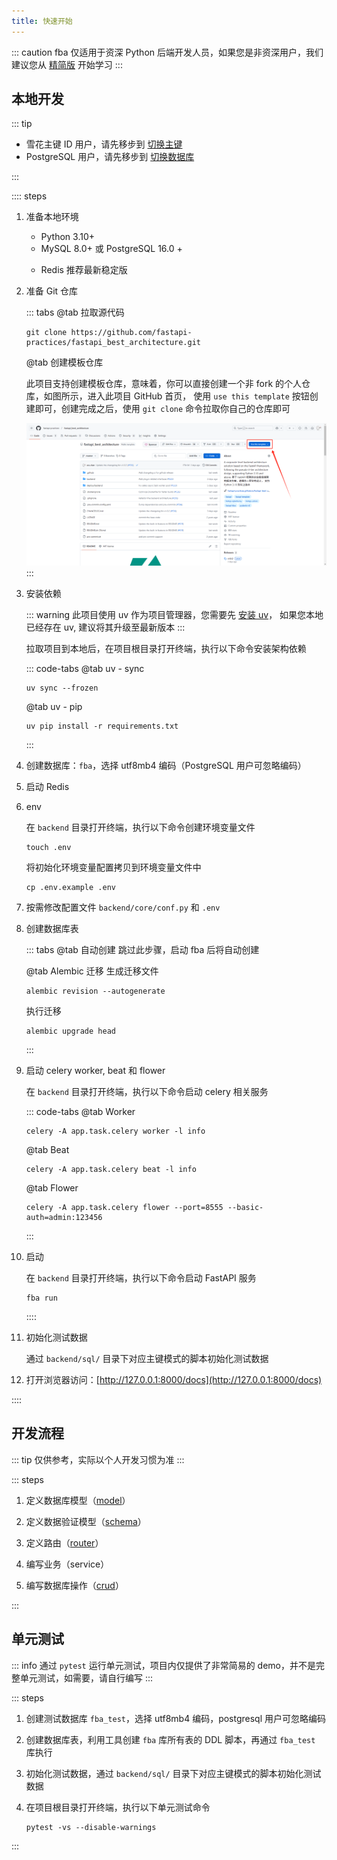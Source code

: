 ```yaml
---
title: 快速开始
---
```


::: caution
fba 仅适用于资深 Python 后端开发人员，如果您是非资深用户，我们建议您从 [精简版](../summary/fsm.md) 开始学习
:::

## 本地开发

::: tip

- 雪花主键 ID 用户，请先移步到 [切换主键](../reference/pk.md)
- PostgreSQL 用户，请先移步到 [切换数据库](../reference/db.md)

:::

:::: steps

1. 准备本地环境

    - Python 3.10+
    - MySQL 8.0+ 或 PostgreSQL 16.0 +
    - <p>Redis 推荐最新稳定版</p>

2. 准备 Git 仓库 <Badge type="warning" text="二选一" />

   ::: tabs
   @tab 拉取源代码

   ```shell:no-line-numbers
   git clone https://github.com/fastapi-practices/fastapi_best_architecture.git
   ```

   @tab 创建模板仓库

   此项目支持创建模板仓库，意味着，你可以直接创建一个非 fork 的个人仓库，如图所示，进入此项目
   GitHub 首页，
   使用 `use this template` 按钮创建即可，创建完成之后，使用 `git clone` 命令拉取你自己的仓库即可

   ![use_this_template](/images/use_this_template.png)
   :::

3. 安装依赖

   ::: warning
   此项目使用 uv 作为项目管理器，您需要先 [安装 uv](https://docs.astral.sh/uv/getting-started/installation/)，
   如果您本地已经存在 uv, 建议将其升级至最新版本
   :::

   拉取项目到本地后，在项目根目录打开终端，执行以下命令安装架构依赖

   ::: code-tabs
   @tab <Icon name="material-icon-theme:uv" />uv - sync

   ```shell:no-line-numbers
   uv sync --frozen
   ```

   @tab <Icon name="material-icon-theme:uv" />uv - pip

   ```shell:no-line-numbers
   uv pip install -r requirements.txt
   ```

   :::

4. 创建数据库：`fba`，选择 utf8mb4 编码（PostgreSQL 用户可忽略编码）
5. 启动 Redis
6. env

   在 `backend` 目录打开终端，执行以下命令创建环境变量文件

   ```shell:no-line-numbers
   touch .env
   ```

   将初始化环境变量配置拷贝到环境变量文件中

   ```shell:no-line-numbers
   cp .env.example .env
   ```

7. 按需修改配置文件 `backend/core/conf.py` 和 `.env`
8. 创建数据库表 <Badge type="warning" text="二选一" />

   ::: tabs
   @tab 自动创建
   跳过此步骤，启动 fba 后将自动创建

   @tab Alembic 迁移
   生成迁移文件

   ```shell:no-line-numbers
   alembic revision --autogenerate
   ```

   执行迁移

   ```shell:no-line-numbers
   alembic upgrade head
   ```
   :::

9. 启动 celery worker, beat 和 flower <Badge type="warning" text="此步骤为可选，可直接跳过" />

   在 `backend` 目录打开终端，执行以下命令启动 celery 相关服务

   ::: code-tabs
   @tab Worker

    ```shell:no-line-numbers
    celery -A app.task.celery worker -l info
    ```

   @tab Beat

    ```shell:no-line-numbers
    celery -A app.task.celery beat -l info
    ```

   @tab Flower

    ```shell:no-line-numbers
    celery -A app.task.celery flower --port=8555 --basic-auth=admin:123456
    ```
   :::

10. 启动

    在 `backend` 目录打开终端，执行以下命令启动 FastAPI 服务

    ```shell:no-line-numbers
    fba run
    ```
    ::::

11. 初始化测试数据

    通过 `backend/sql/` 目录下对应主键模式的脚本初始化测试数据

12. 打开浏览器访问：[http://127.0.0.1:8000/docs](http://127.0.0.1:8000/docs)

::::

## 开发流程

::: tip
仅供参考，实际以个人开发习惯为准
:::

::: steps

1. 定义数据库模型（[model](../reference/model.md)）

2. 定义数据验证模型（[schema](../reference/schema.md)）

3. 定义路由（[router](../reference/router.md)）

4. 编写业务（service）

5. 编写数据库操作（[crud](../reference/CRUD.md)）

:::

## 单元测试

::: info
通过 `pytest` 运行单元测试，项目内仅提供了非常简易的 demo，并不是完整单元测试，如需要，请自行编写
:::

::: steps

1. 创建测试数据库 `fba_test`，选择 utf8mb4 编码，postgresql 用户可忽略编码
2. 创建数据库表，利用工具创建 `fba` 库所有表的 DDL 脚本，再通过 `fba_test` 库执行
3. 初始化测试数据，通过 `backend/sql/` 目录下对应主键模式的脚本初始化测试数据
4. 在项目根目录打开终端，执行以下单元测试命令

   ```shell:no-line-numbers
   pytest -vs --disable-warnings
   ```

:::